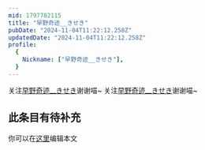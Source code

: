 ```yaml
---
mid: 1797782115
title: "早野奇迹__きせき"
pubDate: "2024-11-04T11:22:12.258Z"
updatedDate: "2024-11-04T11:22:12.258Z"
profile:
  {
    Nickname: ["早野奇迹__きせき"],
  }
---
```


关注[早野奇迹__きせき](https://space.bilibili.com/1797782115)谢谢喵~ 关注[早野奇迹__きせき](https://space.bilibili.com/1797782115)谢谢喵~

## 此条目有待补充
你可以在[这里](https://github.com/Yuhanawa/VTuber.ICU-Content/edit/master/v/早野奇迹__きせき/index.md)编辑本文
